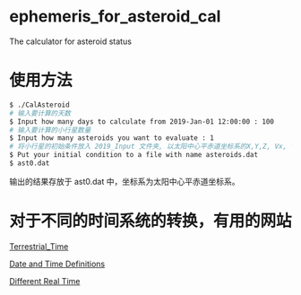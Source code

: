 # ephemeris_for_asteroid_cal
The calculator for asteroid status

# 使用方法
```bash
$ ./CalAsteroid
# 输入要计算的天数
$ Input how many days to calculate from 2019-Jan-01 12:00:00 : 100
# 输入要计算的小行星数量
$ Input how many asteroids you want to evaluate : 1
# 将小行星的初始条件放入 2019_Input 文件夹, 以太阳中心平赤道坐标系的X,Y,Z, Vx, Vy, Vz
$ Put your initial condition to a file with name asteroids.dat
$ ast0.dat
```
输出的结果存放于 ast0.dat 中，坐标系为太阳中心平赤道坐标系。


# 对于不同的时间系统的转换，有用的网站
[Terrestrial_Time](https://en.wikipedia.org/wiki/Terrestrial_Time)

[Date and Time Definitions](https://www.usno.navy.mil/USNO/earth-orientation/eo-info/general/date-time-def)

[Different Real Time](http://leapsecond.com/java/gpsclock.htm)
